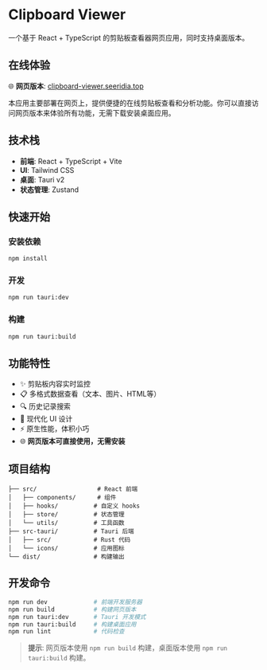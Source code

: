 # Clipboard Viewer

一个基于 React + TypeScript 的剪贴板查看器网页应用，同时支持桌面版本。

## 在线体验

🌐 **网页版本**: [clipboard-viewer.seeridia.top](https://clipboard-viewer.seeridia.top)

本应用主要部署在网页上，提供便捷的在线剪贴板查看和分析功能。你可以直接访问网页版本来体验所有功能，无需下载安装桌面应用。

## 技术栈

- **前端**: React + TypeScript + Vite
- **UI**: Tailwind CSS
- **桌面**: Tauri v2
- **状态管理**: Zustand

## 快速开始

### 安装依赖
```bash
npm install
```

### 开发
```bash
npm run tauri:dev
```

### 构建
```bash
npm run tauri:build
```

## 功能特性

- ✨ 剪贴板内容实时监控
- 📋 多格式数据查看（文本、图片、HTML等）
- 🔍 历史记录搜索
- 🎨 现代化 UI 设计
- ⚡ 原生性能，体积小巧
- 🌐 **网页版本可直接使用，无需安装**

## 项目结构

```
├── src/                 # React 前端
│   ├── components/      # 组件
│   ├── hooks/          # 自定义 hooks
│   ├── store/          # 状态管理
│   └── utils/          # 工具函数
├── src-tauri/          # Tauri 后端
│   ├── src/            # Rust 代码
│   └── icons/          # 应用图标
└── dist/               # 构建输出
```

## 开发命令

```bash
npm run dev             # 前端开发服务器
npm run build           # 构建网页版本
npm run tauri:dev       # Tauri 开发模式
npm run tauri:build     # 构建桌面应用
npm run lint            # 代码检查
```

> **提示**: 网页版本使用 `npm run build` 构建，桌面版本使用 `npm run tauri:build` 构建。
